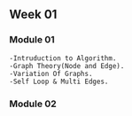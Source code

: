 ## Week 01

### Module 01
```
-Intruduction to Algorithm.
-Graph Theory(Node and Edge).
-Variation Of Graphs.
-Self Loop & Multi Edges.
```

### Module 02
```
```